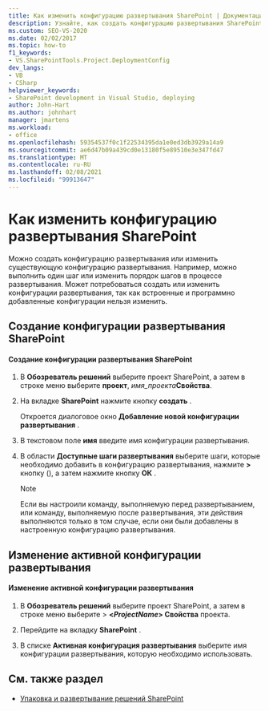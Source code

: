 ```yaml
---
title: Как изменить конфигурацию развертывания SharePoint | Документация Майкрософт
description: Узнайте, как создать конфигурацию развертывания SharePoint или изменить существующую конфигурацию развертывания.
ms.custom: SEO-VS-2020
ms.date: 02/02/2017
ms.topic: how-to
f1_keywords:
- VS.SharePointTools.Project.DeploymentConfig
dev_langs:
- VB
- CSharp
helpviewer_keywords:
- SharePoint development in Visual Studio, deploying
author: John-Hart
ms.author: johnhart
manager: jmartens
ms.workload:
- office
ms.openlocfilehash: 59354537f0c1f22534395da1e0ed3db3929a14a9
ms.sourcegitcommit: ae6d47b09a439cd0e13180f5e89510e3e347fd47
ms.translationtype: MT
ms.contentlocale: ru-RU
ms.lasthandoff: 02/08/2021
ms.locfileid: "99913647"
---
```

# <a name="how-to-edit-a-sharepoint-deployment-configuration"></a>Как изменить конфигурацию развертывания SharePoint
  Можно создать конфигурацию развертывания или изменить существующую конфигурацию развертывания. Например, можно выполнить один шаг или изменить порядок шагов в процессе развертывания. Может потребоваться создать или изменить конфигурации развертывания, так как встроенные и программно добавленные конфигурации нельзя изменить.

## <a name="create-a-sharepoint-deployment-configuration"></a>Создание конфигурации развертывания SharePoint

#### <a name="to-create-a-sharepoint-deployment-configuration"></a>Создание конфигурации развертывания SharePoint

1. В **Обозреватель решений** выберите проект SharePoint, а затем в строке меню выберите **проект**, _имя_проекта_**Свойства**.

2. На вкладке **SharePoint** нажмите кнопку **создать** .

     Откроется диалоговое окно **Добавление новой конфигурации развертывания** .

3. В текстовом поле **имя** введите имя конфигурации развертывания.

4. В области **Доступные шаги развертывания** выберите шаги, которые необходимо добавить в конфигурацию развертывания, нажмите **>** кнопку (), а затем нажмите кнопку **ОК** .

    > [!NOTE]
    > Если вы настроили команду, выполняемую перед развертыванием, или команду, выполняемую после развертывания, эти действия выполняются только в том случае, если они были добавлены в настроенную конфигурацию развертывания.

## <a name="change-the-active-deployment-configuration"></a>Изменение активной конфигурации развертывания

#### <a name="to-change-the-active-deployment-configuration"></a>Изменение активной конфигурации развертывания

1. В **Обозреватель решений** выберите проект SharePoint, а затем в строке меню выберите   >  **\<*ProjectName*> Свойства** проекта.

2. Перейдите на вкладку **SharePoint** .

3. В списке **Активная конфигурация развертывания** выберите имя конфигурации развертывания, которую необходимо использовать.

## <a name="see-also"></a>См. также раздел
- [Упаковка и развертывание решений SharePoint](../sharepoint/packaging-and-deploying-sharepoint-solutions.md)

